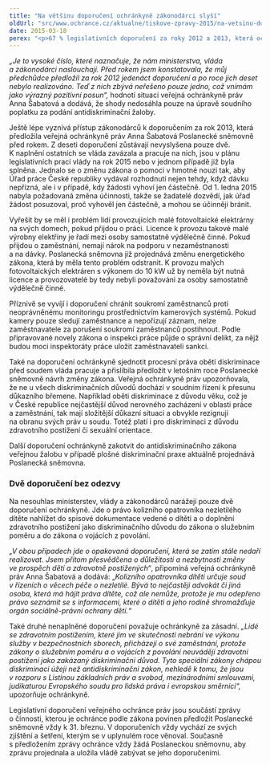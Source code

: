 ```yaml
---
title: "Na většinu doporučení ochránkyně zákonodárci slyší"
oldUrl: "src/www.ochrance.cz/aktualne/tiskove-zpravy-2015/na-vetsinu-doporuceni-ochrankyne-zakonodarci-slysi"
date: 2015-03-18
perex: "<p>67 % legislativních doporučení za roky 2012 a 2013, která ochránkyně a její předchůdce Poslanecké sněmovně předložili, již bylo přijato nebo se potřebná změna právní úpravy připravuje.</p>"
---
```


<!-- imported from the old website -->

<p><em>„Je to vysoké číslo, které naznačuje, že nám ministerstva, vláda a zákonodárci naslouchají. Před rokem jsem konstatovala, že můj předchůdce předložil za rok 2012 jedenáct doporučení a po roce jich deset nebylo realizováno. Teď z nich zbývá neřešeno pouze jedno, což vnímám jako výrazný pozitivní posun“,</em> hodnotí situaci veřejná ochránkyně práv Anna Šabatová a dodává, že shody nedosáhla pouze na úpravě soudního poplatku za podání antidiskriminační žaloby.</p><p>Ještě lépe vyznívá přístup zákonodárců k doporučením za rok 2013, která předložila veřejná ochránkyně práv Anna Šabatová Poslanecké sněmovně před rokem. Z deseti doporučení zůstávají nevyslyšena pouze dvě. K naplnění ostatních se vláda zavázala a pracuje na nich, jsou v plánu legislativních prací vlády na rok 2015 nebo v jednom případě již byla splněna. Jednalo se o změnu zákona o pomoci v hmotné nouzi tak, aby Úřad práce České republiky vydával rozhodnutí nejen tehdy, když dávku nepřizná, ale i v případě, kdy žádosti vyhoví jen částečně. Od 1. ledna 2015 nabyla požadovaná změna účinnosti, takže se žadatelé dozvědí, jak úřad žádost posuzoval, proč vyhověl jen částečně, a mohou se účinněji bránit.</p><p>Vyřešit by se měl i problém lidí provozujících malé fotovoltaické elektrárny na svých domech, pokud přijdou o práci. Licence k provozu takové malé výrobny elektřiny je řadí mezi osoby samostatně výdělečně činné. Pokud přijdou o zaměstnání, nemají nárok na podporu v nezaměstnanosti a na dávky. Poslanecká sněmovna již projednává změnu energetického zákona, která by měla tento problém odstranit. K provozu malých fotovoltaických elektráren s výkonem do 10 kW už by neměla být nutná licence a provozovatelé by tedy nebyli považováni za osoby samostatně výdělečně činné.</p><p>Příznivě se vyvíjí i doporučení chránit soukromí zaměstnanců proti neoprávněnému monitoringu prostřednictvím kamerových systémů. Pokud kamery pouze sledují zaměstnance a nepořizují záznam, nelze zaměstnavatele za porušení soukromí zaměstnanců postihnout. Podle připravované novely zákona o inspekci práce půjde o správní delikt, za nějž budou moci inspektoráty práce uložit zaměstnavateli sankci. </p><p>Také na doporučení ochránkyně sjednotit procesní práva obětí diskriminace před soudem vláda pracuje a přislíbila předložit v letošním roce Poslanecké sněmovně návrh změny zákona. Veřejná ochránkyně práv upozorňovala, že ne u všech diskriminačních důvodů dochází v soudním řízení k přesunu důkazního břemene. Například oběti diskriminace z důvodu věku, což je v České republice nejčastější důvod nerovného zacházení v oblasti práce a zaměstnání, tak mají složitější důkazní situaci a obvykle rezignují na obranu svých práv u soudu. Totéž platí i pro diskriminaci z důvodu zdravotního postižení či sexuální orientace.</p><p>Další doporučení ochránkyně zakotvit do antidiskriminačního zákona veřejnou žalobu v případě plošné diskriminační praxe aktuálně projednává Poslanecká sněmovna.</p><h3>Dvě doporučení bez odezvy</h3><p>Na nesouhlas ministerstev, vlády a zákonodárců narážejí pouze dvě doporučení ochránkyně. Jde o právo kolizního opatrovníka nezletilého dítěte nahlížet do spisové dokumentace vedené o dítěti a o doplnění zdravotního postižení jako diskriminačního důvodu do zákona o služebním poměru a do zákona o vojácích z povolání.</p><p><em>„V obou případech jde o opakovaná doporučení, která se zatím stále nedaří realizovat. Jsem přitom přesvědčena o důležitosti a nezbytnosti změny ve prospěch dětí a zdravotně postižených“</em>, připomíná veřejná ochránkyně práv Anna Šabatová a dodává: „<em>Kolizního opatrovníka dítěti určuje soud v řízeních o věcech péče o nezletilé. Bývá to nejčastěji advokát či jiná osoba, která má hájit práva dítěte, což ale nemůže, protože je mu odepřeno právo seznámit se s informacemi, které o dítěti a jeho rodině shromažďuje orgán sociálně-právní ochrany dětí.“</em></p><p>Také druhé nenaplněné doporučení považuje ochránkyně za zásadní. <em>„Lidé se zdravotním postižením, které jim ve skutečnosti nebrání ve výkonu služby v bezpečnostních sborech, přicházejí o své zaměstnání, protože zákony o služebním poměru a o vojácích z povolání neuvádějí zdravotní postižení jako zakázaný diskriminační důvod. Tyto speciální zákony chápou diskriminaci úžeji než antidiskriminační zákon, nehledě k tomu, že jsou v rozporu s Listinou základních práv a svobod, mezinárodními smlouvami, judikaturou Evropského soudu pro lidská práva i evropskou směrnicí“,</em> upozorňuje ochránkyně.</p><p>Legislativní doporučení veřejného ochránce práv jsou součástí zprávy o činnosti, kterou je ochránce podle zákona povinen předložit Poslanecké sněmovně vždy k 31. březnu. V doporučeních vždy vychází ze svých zjištění a šetření, kterým se v uplynulém roce věnoval. Současně s předložením zprávy ochránce vždy žádá Poslaneckou sněmovnu, aby zprávu projednala a uložila vládě zabývat se jeho doporučeními. </p>
